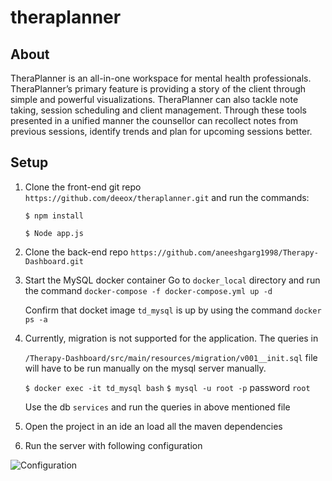 # theraplanner

## About

TheraPlanner is an all-in-one workspace for mental health professionals. TheraPlanner’s primary feature is providing a story of the client through simple and powerful visualizations. TheraPlanner can also tackle note taking, session scheduling and client management. Through these tools presented in a unified manner the counsellor can recollect notes from previous sessions, identify trends and plan for upcoming sessions better.

## Setup

1. Clone the front-end git repo `https://github.com/deeox/theraplanner.git` and run the commands:

   `$ npm install`

   `$ Node app.js`
   
2. Clone the back-end repo `https://github.com/aneeshgarg1998/Therapy-Dashboard.git`
3. Start the MySQL docker container 
    Go to `docker_local` directory and run the command 
    `docker-compose -f docker-compose.yml up -d`

    Confirm that docket image `td_mysql` is up by using the command `docker ps -a`

4. Currently, migration is not supported for the application. The queries in 

   `/Therapy-Dashboard/src/main/resources/migration/v001__init.sql` file will have to be run manually on the mysql server manually.

   `$ docker exec -it td_mysql bash`
   `$ mysql -u root -p`
   password `root`

   Use the db `services` and run the queries in above mentioned file

5. Open the project in an ide an load all the maven dependencies

6. Run the server with following configuration

![Configuration](Configuration.png)
